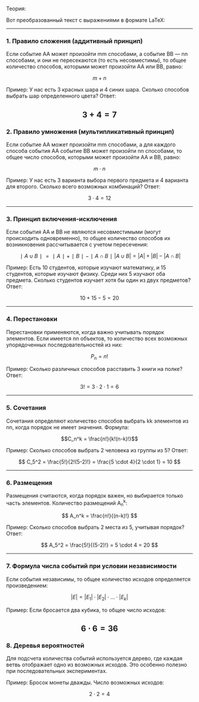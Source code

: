 Теория: 

Вот преобразованный текст с выражениями в формате LaTeX:

---

### **1. Правило сложения (аддитивный принцип)**

Если событие AA может произойти mm способами, а событие BB — nn способами, и они не пересекаются (то есть несовместимы), то общее количество способов, которыми может произойти AA или BB, равно:

$$ m + n $$

Пример: У нас есть 3 красных шара и 4 синих шара. Сколько способов выбрать шар определенного цвета? Ответ:

$$ 3 + 4 = 7 $$
---

### **2. Правило умножения (мультипликативный принцип)**

Если событие AA может произойти mm способами, а для каждого способа события AA событие BB может произойти nn способами, то общее число способов, которыми может произойти AA и BB, равно:

$$ m \cdot n $$

Пример: У нас есть 3 варианта выбора первого предмета и 4 варианта для второго. Сколько всего возможных комбинаций? Ответ:

$$ 3 \cdot 4 = 12 $$

---

### **3. Принцип включения-исключения**

Если события AA и BB не являются несовместимыми (могут происходить одновременно), то общее количество способов их возникновения рассчитывается с учетом пересечения:

$$∣A∪B∣=∣A∣+∣B∣−∣A∩B∣|A \cup B| = |A| + |B| - |A \cap B|$$

Пример: Есть 10 студентов, которые изучают математику, и 15 студентов, которые изучают физику. Среди них 5 изучают оба предмета. Сколько студентов изучает хотя бы один из двух предметов? Ответ:

$$ 10 + 15 - 5 = 20 $$

---

### **4. Перестановки**

Перестановки применяются, когда важно учитывать порядок элементов. Если имеется nn объектов, то количество всех возможных упорядоченных последовательностей из них:

$$ P_n = n! $$

Пример: Сколько различных способов расставить 3 книги на полке? Ответ:

$$ 3! = 3 \cdot 2 \cdot 1 = 6 $$

---

### **5. Сочетания**

Сочетания определяют количество способов выбрать kk элементов из nn, когда порядок не имеет значения. Формула:

$$C_n^k = \frac{n!}{k!(n-k)!}$$

Пример: Сколько способов выбрать 2 человека из группы из 5? Ответ:

$$ C_5^2 = \frac{5!}{2!(5-2)!} = \frac{5 \cdot 4}{2 \cdot 1} = 10 $$

---

### **6. Размещения**

Размещения считаются, когда порядок важен, но выбирается только часть элементов. Количество размещений A<sub>n</sub><sup>k</sup>:

$$ A_n^k = \frac{n!}{(n-k)!} $$

Пример: Сколько способов выбрать 2 места из 5, учитывая порядок? Ответ:

$$ A_5^2 = \frac{5!}{(5-2)!} = 5 \cdot 4 = 20 $$

---

### **7. Формула числа событий при условии независимости**

Если события независимы, то общее количество исходов определяется произведением:

$$ |E| = |E_1| \cdot |E_2| \cdot \ldots \cdot |E_k| $$

Пример: Если бросается два кубика, то общее число исходов:

$$ 6 \cdot 6 = 36 $$
---

### **8. Деревья вероятностей**

Для подсчета количества событий используется дерево, где каждая ветвь отображает одно из возможных исходов. Это особенно полезно при последовательных экспериментах.

Пример: Бросок монеты дважды. Число возможных исходов:

$$ 2 \cdot 2 = 4 $$
